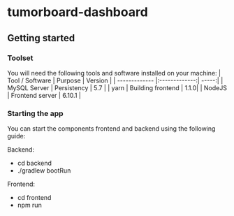 # tumorboard-dashboard

## Getting started

### Toolset
You will need the following tools and software installed on your machine:
| Tool / Software  | Purpose | Version  |
| ------------- |:-------------:| -----:|
| MySQL Server  | Persistency | 5.7 |
| yarn          | Building frontend | 1.1.0|
| NodeJS        | Frontend server | 6.10.1 |

### Starting the app
You can start the components frontend and backend using the following guide:

Backend:
* cd backend
* ./gradlew bootRun

Frontend:
* cd frontend
* npm run
